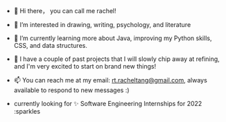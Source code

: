 - 👋 Hi there， you can call me rachel!
- 👀 I’m interested in drawing, writing, psychology, and literature
- 🌱 I’m currently learning more about Java, improving my Python skills, CSS, and data structures.
- 💞️ I have a couple of past projects that I will slowly chip away at refining, and I'm
     very excited to start on brand new things!
- 📫 You can reach me at my email: rt.racheltang@gmail.com, always available to respond to new messages :)

- currently looking for :sparkles: Software Engineering Internships for 2022 :sparkles 
<!---
anjushuu/anjushuu is a ✨ special ✨ repository because its `README.md` (this file) appears on your GitHub profile.
You can click the Preview link to take a look at your changes.
--->
